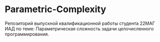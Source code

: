 # Parametric-Complexity
Репозиторий выпускной квалификационной работы студента 22МАГ ИАД по теме: Параметрическая сложность задачи целочисленного программирования.
